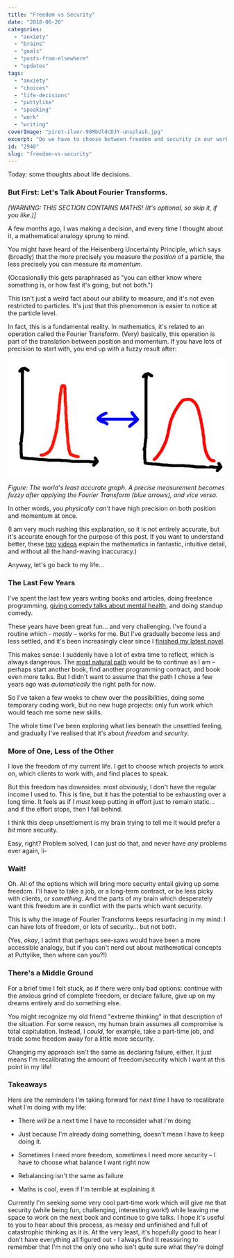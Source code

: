 ```yaml
---
title: "Freedom vs Security"
date: "2018-06-20"
categories: 
  - "anxiety"
  - "brains"
  - "goals"
  - "posts-from-elsewhere"
  - "updates"
tags: 
  - "anxiety"
  - "choices"
  - "life-decisions"
  - "puttylike"
  - "speaking"
  - "work"
  - "writing"
coverImage: "piret-ilver-98MbUldcDJY-unsplash.jpg"
excerpt: "Do we have to choose between freedom and security in our work?"
id: "2948"
slug: "freedom-vs-security"
---
```


Today: some thoughts about life decisions.

### But First: Let's Talk About Fourier Transforms.

<!--more-->

_\[WARNING: THIS SECTION CONTAINS MATHS! (It's optional, so skip it, if you like.)\]_

A few months ago, I was making a decision, and every time I thought about it, a mathematical analogy sprung to mind.

You might have heard of the Heisenberg Uncertainty Principle, which says (broadly) that the more precisely you measure the _position_ of a particle, the less precisely you can measure its _momentum_.

(Occasionally this gets paraphrased as "you can either know where something is, or how fast it's going, but not both.")

This isn't just a weird fact about our ability to measure, and it's not even restricted to particles. It's just that this phenomenon is easier to notice at the particle level.

In fact, this is a fundamental reality. In mathematics, it's related to an operation called the Fourier Transform. (Very) basically, this operation is part of the translation between position and momentum. If you have lots of precision to start with, you end up with a fuzzy result after:

![](images/fourier.png)

_Figure: The world's least accurate graph. A precise measurement becomes fuzzy after applying the Fourier Transform (blue arrows), and vice versa._

In other words, you _physically can't_ have high precision on both position and momentum at once.

(I am very much rushing this explanation, so it is not entirely accurate, but it's accurate enough for the purpose of this post. If you want to understand better, these [two](https://www.youtube.com/watch?v=spUNpyF58BY) [videos](https://www.youtube.com/watch?v=MBnnXbOM5S4) explain the mathematics in fantastic, intuitive detail, and without all the hand-waving inaccuracy.)

Anyway, let's go back to my life…

### The Last Few Years

I've spent the last few years writing books and articles, doing freelance programming, [giving comedy talks about mental health](http://bit.ly/custardTED), and doing standup comedy.

These years have been great fun… and very challenging. I've found a routine which - _mostly_ – works for me. But I've gradually become less and less settled, and it's been increasingly clear since I [finished my latest novel](https://puttylike.com/filling-the-gap-after-a-big-project-ends/).

This makes sense: I suddenly have a lot of extra time to reflect, which is always dangerous. The [most natural path](https://puttylike.com/i-do-therefore-i-am/) would be to continue as I am – perhaps start another book, find another programming contract, and book even more talks. But I didn't want to assume that the path I chose a few years ago was _automatically_ the right path for _now_.

So I've taken a few weeks to chew over the possibilities, doing some temporary coding work, but no new huge projects: only fun work which would teach me some new skills.

The whole time I've been exploring what lies beneath the unsettled feeling, and gradually I've realised that it's about _freedom_ and _security_.

### More of One, Less of the Other

I love the freedom of my current life. I get to choose which projects to work on, which clients to work with, and find places to speak.

But this freedom has downsides: most obviously, I don't have the regular income I used to. This is fine, but it has the potential to be exhausting over a long time. It feels as if I _must_ keep putting in effort just to remain static… and if the effort stops, then I fall behind.

I think this deep unsettlement is my brain trying to tell me it would prefer a _bit_ more security.

Easy, right? Problem solved, I can just do that, and never have _any_ problems ever again, li-

### Wait!

Oh. All of the options which will bring more security entail giving up some freedom. I'll have to take a job, or a long-term contract, or be less picky with clients, or _something_. And the parts of my brain which desperately want this freedom are in conflict with the parts which want security.

This is why the image of Fourier Transforms keeps resurfacing in my mind: I can have lots of freedom, or lots of security… but not both.

(Yes, _okay_, I admit that perhaps see-saws would have been a more accessible analogy, but if you can't nerd out about mathematical concepts at Puttylike, then where can you?!)

### There's a Middle Ground

For a brief time I felt stuck, as if there were only bad options: continue with the anxious grind of complete freedom, or declare failure, give up on my dreams entirely and do something else.

You might recognize my old friend "extreme thinking" in that description of the situation. For some reason, my human brain assumes all compromise is total capitulation. Instead, I _could_, for example, take a part-time job, and trade some freedom away for a little more security.

Changing my approach isn't the same as declaring failure, either. It just means I'm recalibrating the amount of freedom/security which I want at this point in my life!

### Takeaways

Here are the reminders I'm taking forward for _next time_ I have to recalibrate what I'm doing with my life:

- There _will be_ a next time I have to reconsider what I'm doing

- Just because I'm already doing something, doesn't mean I have to keep doing it.

- Sometimes I need more freedom, sometimes I need more security – I have to choose what balance I want right now

- Rebalancing isn't the same as failure

- Maths is cool, even if I'm terrible at explaining it

Currently I'm seeking some very cool part-time work which will give me that security (while being fun, challenging, interesting work!) while leaving me space to work on the next book and continue to give talks. I hope it's useful to you to hear about this process, as messy and unfinished and full of catastrophic thinking as it is. At the very least, it's hopefully good to hear I don't have everything all figured out - I always find it reassuring to remember that I'm not the only one who isn't quite sure what they're doing!

